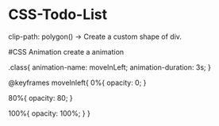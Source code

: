 # CSS-Todo-List
clip-path: polygon() -> Create a custom shape of div.


#CSS Animation
create a animation

.class{
  animation-name: moveInLeft;
  animation-duration: 3s;
}

@keyframes moveInleft{
  0%{
    opacity: 0;
  }
  
  80%{
    opacity: 80;
  }
  
  100%{
    opacity: 100%;
  }
}
